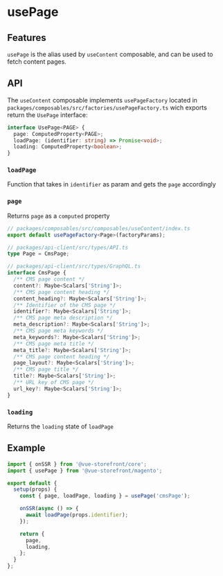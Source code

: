 # usePage

## Features
`usePage` is the alias used by `useContent` composable, and can be used to fetch content pages.

## API
The `useContent` composable implements `usePageFactory` located in `packages/composables/src/factories/usePageFactory.ts` wich exports return the `UsePage` interface:

```typescript
interface UsePage<PAGE> {
  page: ComputedProperty<PAGE>;
  loadPage: (identifier: string) => Promise<void>;
  loading: ComputedProperty<boolean>;
}
```

### `loadPage`
Function that takes in `identifier` as param and gets the `page` accordingly

### `page`
Returns `page` as a `computed` property
``` typescript
// packages/composables/src/composables/useContent/index.ts
export default usePageFactory<Page>(factoryParams);

// packages/api-client/src/types/API.ts
type Page = CmsPage;

// packages/api-client/src/types/GraphQL.ts
interface CmsPage {
  /** CMS page content */
  content?: Maybe<Scalars['String']>;
  /** CMS page content heading */
  content_heading?: Maybe<Scalars['String']>;
  /** Identifier of the CMS page */
  identifier?: Maybe<Scalars['String']>;
  /** CMS page meta description */
  meta_description?: Maybe<Scalars['String']>;
  /** CMS page meta keywords */
  meta_keywords?: Maybe<Scalars['String']>;
  /** CMS page meta title */
  meta_title?: Maybe<Scalars['String']>;
  /** CMS page content heading */
  page_layout?: Maybe<Scalars['String']>;
  /** CMS page title */
  title?: Maybe<Scalars['String']>;
  /** URL key of CMS page */
  url_key?: Maybe<Scalars['String']>;
}
```

### `loading`
Returns the `loading` state of `loadPage`

## Example
```javascript
import { onSSR } from '@vue-storefront/core';
import { usePage } from '@vue-storefront/magento';

export default {
  setup(props) {
    const { page, loadPage, loading } = usePage('cmsPage');

    onSSR(async () => {
      await loadPage(props.identifier);
    });

    return {
      page,
      loading,
    };
  }
};
```
